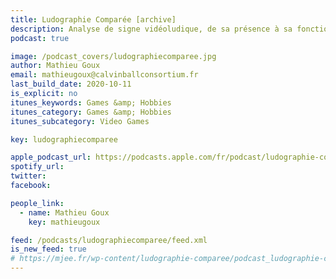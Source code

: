 ```yaml
---
title: Ludographie Comparée [archive]
description: Analyse de signe vidéoludique, de sa présence à sa fonction.
podcast: true

image: /podcast_covers/ludographiecomparee.jpg
author: Mathieu Goux
email: mathieugoux@calvinballconsortium.fr
last_build_date: 2020-10-11
is_explicit: no
itunes_keywords: Games &amp; Hobbies
itunes_category: Games &amp; Hobbies
itunes_subcategory: Video Games

key: ludographiecomparee

apple_podcast_url: https://podcasts.apple.com/fr/podcast/ludographie-compar%C3%A9e/id604526711
spotify_url: 
twitter: 
facebook:

people_link: 
  - name: Mathieu Goux
    key: mathieugoux

feed: /podcasts/ludographiecomparee/feed.xml
is_new_feed: true
# https://mjee.fr/wp-content/ludographie-comparee/podcast_ludographie-comparee.xml
---
```


<Podcast/>

<!-- #### [Retrouvez pour l'instant tous les épisodes de Ludographie sur le blog Wordpress](https://ludographiepodcast.wordpress.com) -->
